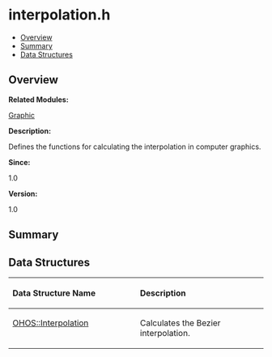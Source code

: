 # interpolation.h<a name="ZH-CN_TOPIC_0000001055198102"></a>

-   [Overview](#section1105818310165627)
-   [Summary](#section331976211165627)
-   [Data Structures](#nested-classes)

## **Overview**<a name="section1105818310165627"></a>

**Related Modules:**

[Graphic](Graphic.md)

**Description:**

Defines the functions for calculating the interpolation in computer graphics. 

**Since:**

1.0

**Version:**

1.0

## **Summary**<a name="section331976211165627"></a>

## Data Structures<a name="nested-classes"></a>

<a name="table277788606165627"></a>
<table><thead align="left"><tr id="row1445128808165627"><th class="cellrowborder" valign="top" width="50%" id="mcps1.1.3.1.1"><p id="p166946325165627"><a name="p166946325165627"></a><a name="p166946325165627"></a>Data Structure Name</p>
</th>
<th class="cellrowborder" valign="top" width="50%" id="mcps1.1.3.1.2"><p id="p617052571165627"><a name="p617052571165627"></a><a name="p617052571165627"></a>Description</p>
</th>
</tr>
</thead>
<tbody><tr id="row1903740432165627"><td class="cellrowborder" valign="top" width="50%" headers="mcps1.1.3.1.1 "><p id="p1811500960165627"><a name="p1811500960165627"></a><a name="p1811500960165627"></a><a href="OHOS-Interpolation.md">OHOS::Interpolation</a></p>
</td>
<td class="cellrowborder" valign="top" width="50%" headers="mcps1.1.3.1.2 "><p id="p1743663685165627"><a name="p1743663685165627"></a><a name="p1743663685165627"></a>Calculates the Bezier interpolation. </p>
</td>
</tr>
</tbody>
</table>

